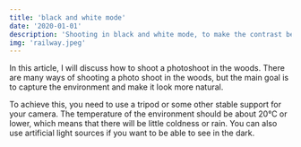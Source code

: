 ```yaml
---
title: 'black and white mode'
date: '2020-01-01'
description: 'Shooting in black and white mode, to make the contrast between light and dark more prominent.'
img: 'railway.jpeg'
---
```


In this article, I will discuss how to shoot a photoshoot in the woods. There are many ways of shooting a photo shoot in the woods, but the main goal is to capture the environment and make it look more natural.

To achieve this, you need to use a tripod or some other stable support for your camera. The temperature of the environment should be about 20°C or lower, which means that there will be little coldness or rain. You can also use artificial light sources if you want to be able to see in the dark.

